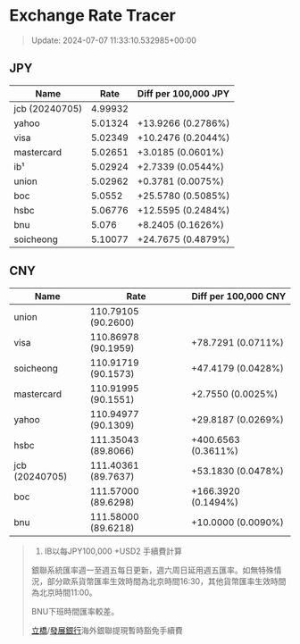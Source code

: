 # Exchange Rate Tracer

> Update: 2024-07-07 11:33:10.532985+00:00

## JPY

| Name           |    Rate | Diff per 100,000 JPY   |
|----------------|---------|------------------------|
| jcb (20240705) | 4.99932 |                        |
| yahoo          | 5.01324 | +13.9266 (0.2786%)     |
| visa           | 5.02349 | +10.2476 (0.2044%)     |
| mastercard     | 5.02651 | +3.0185 (0.0601%)      |
| ib¹            | 5.02924 | +2.7339 (0.0544%)      |
| union          | 5.02962 | +0.3781 (0.0075%)      |
| boc            | 5.0552  | +25.5780 (0.5085%)     |
| hsbc           | 5.06776 | +12.5595 (0.2484%)     |
| bnu            | 5.076   | +8.2405 (0.1626%)      |
| soicheong      | 5.10077 | +24.7675 (0.4879%)     |

## CNY

| Name           | Rate                | Diff per 100,000 CNY   |
|----------------|---------------------|------------------------|
| union          | 110.79105	(90.2600) |                        |
| visa           | 110.86978	(90.1959) | +78.7291 (0.0711%)     |
| soicheong      | 110.91719	(90.1573) | +47.4179 (0.0428%)     |
| mastercard     | 110.91995	(90.1551) | +2.7550 (0.0025%)      |
| yahoo          | 110.94977	(90.1309) | +29.8187 (0.0269%)     |
| hsbc           | 111.35043	(89.8066) | +400.6563 (0.3611%)    |
| jcb (20240705) | 111.40361	(89.7637) | +53.1830 (0.0478%)     |
| boc            | 111.57000	(89.6298) | +166.3920 (0.1494%)    |
| bnu            | 111.58000	(89.6218) | +10.0000 (0.0090%)     |


> 1. IB以每JPY100,000 +USD2 手續費計算
>
> 銀聯系統匯率週一至週五每日更新，週六周日延用週五匯率。如無特殊情況，部分歐系貨幣匯率生效時間為北京時間16:30，其他貨幣匯率生效時間為北京時間11:00。
>
> BNU下班時間匯率較差。
>
> [立橋](https://www.wlbank.com.mo/uploads/ueditor/file/20181211/1544536513900230.pdf)/[發展銀行](https://www.mdb.com.mo/Service_Charges_20230728.pdf)海外銀聯提現暫時豁免手續費

